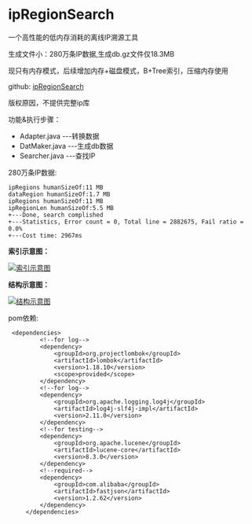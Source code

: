 # ipRegionSearch
一个高性能的低内存消耗的离线IP溯源工具

生成文件小：280万条IP数据,生成db.gz文件仅18.3MB

现只有内存模式，后续增加内存+磁盘模式，B+Tree索引，压缩内存使用

github: [ipRegionSearch](https://github.com/zhongyueming1121/ipRegionSearch "ipRegionSearch")

版权原因，不提供完整ip库

功能&执行步骤：
 - Adapter.java ---转换数据
 - DatMaker.java ---生成db数据
 - Searcher.java ---查找IP

280万条IP数据:
```$xslt
ipRegions humanSizeOf:11 MB
dataRegion humanSizeOf:1.7 MB
ipRegions humanSizeOf:11 MB
ipRegionLen humanSizeOf:5.5 MB
+---Done, search complished
+---Statistics, Error count = 0, Total line = 2882675, Fail ratio = 0.0%
+---Cost time: 2967ms
```

**索引示意图：**

[![索引示意图](https://github.com/zhongyueming1121/ipRegionSearch/blob/master/doc/indexing3.png "索引示意图")](https://github.com/zhongyueming1121/ipRegionSearch/blob/master/doc/indexing3.png "索引示意图")



**结构示意图：**

[![结构示意图](https://github.com/zhongyueming1121/ipRegionSearch/blob/master/doc/ipsearch.png "结构示意图")](https://github.com/zhongyueming1121/ipRegionSearch/blob/master/doc/ipsearch.png "结构示意图")


pom依赖: 
```$xslt
 <dependencies>
         <!--for log-->
         <dependency>
             <groupId>org.projectlombok</groupId>
             <artifactId>lombok</artifactId>
             <version>1.18.10</version>
             <scope>provided</scope>
         </dependency>
         <!--for log-->
         <dependency>
             <groupId>org.apache.logging.log4j</groupId>
             <artifactId>log4j-slf4j-impl</artifactId>
             <version>2.11.0</version>
         </dependency>
         <!--for testing-->
         <dependency>
             <groupId>org.apache.lucene</groupId>
             <artifactId>lucene-core</artifactId>
             <version>8.3.0</version>
         </dependency>
         <!--required-->
         <dependency>
             <groupId>com.alibaba</groupId>
             <artifactId>fastjson</artifactId>
             <version>1.2.62</version>
         </dependency>
     </dependencies>
```
